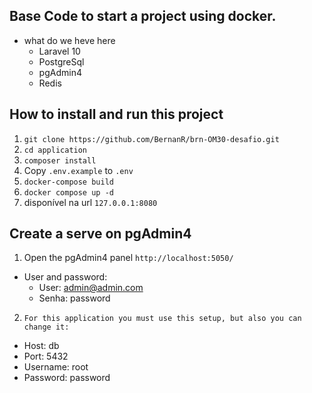 ## Base Code to start a project using docker.
 - what do we heve here
    - Laravel 10
    - PostgreSql
    - pgAdmin4
    - Redis

## How to install and run this project

1. ```git clone https://github.com/BernanR/brn-OM30-desafio.git```
2. ```cd application```
3. ```composer install```
3. Copy ```.env.example``` to ```.env```
4. ```docker-compose build```
5. ```docker compose up -d```
6. disponível na url ```127.0.0.1:8080```

## Create a serve on pgAdmin4

1. Open the pgAdmin4 panel ```http://localhost:5050/```
  - User and password:
    - User: admin@admin.com
    - Senha: password

2. ```For this application you must use this setup, but also you can change it:```
  - Host: db
  - Port: 5432
  - Username: root
  - Password: password